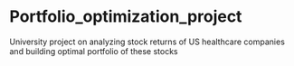 # Portfolio_optimization_project
University project on analyzing stock returns of US healthcare companies and building optimal portfolio of these stocks
